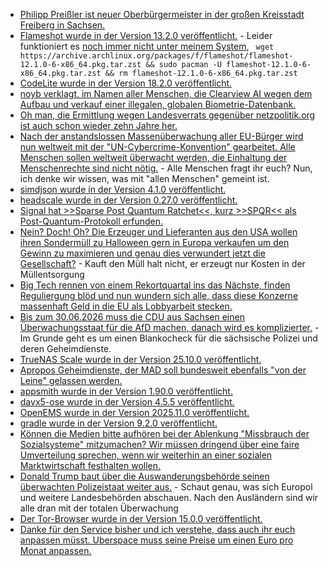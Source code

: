 * [Philipp Preißler ist neuer Oberbürgermeister in der großen Kreisstadt Freiberg in Sachsen.](https://www.mdr.de/nachrichten/sachsen/chemnitz/freiberg/ob-wahl-zweiter-wahlgang-preissler-gewinnt-100.html)
* [Flameshot wurde in der Version 13.2.0 veröffentlicht.](https://github.com/flameshot-org/flameshot/releases/tag/v13.2.0) - Leider funktioniert es [noch immer nicht unter meinem System](https://artodeto.bazzline.net/archives/23796-Die-KW-332025-im-Link-Rueckblick.html), ` wget https://archive.archlinux.org/packages/f/flameshot/flameshot-12.1.0-6-x86_64.pkg.tar.zst && sudo pacman -U flameshot-12.1.0-6-x86_64.pkg.tar.zst && rm flameshot-12.1.0-6-x86_64.pkg.tar.zst`
* [CodeLite wurde in der Version 18.2.0 veröffentlicht.](https://github.com/eranif/codelite/releases/tag/18.2.0)
* [noyb verklagt, im Namen aller Menschen, die Clearview AI wegen dem Aufbau und verkauf einer illegalen, globalen Biometrie-Datenbank.](https://noyb.eu/de/criminal-complaint-against-facial-recognition-company-clearview-ai)
* [Oh man, die Ermittlung wegen Landesverrats gegenüber netzpolitik.org ist auch schon wieder zehn Jahre her.](https://netzpolitik.org/2025/zehn-jahre-landesverrat-netzpolitischer-abend-zum-thema-pressefreiheit/)
* [Nach der anstandslossen Massenüberwachung aller EU-Bürger wird nun weltweit mit der "UN-Cybercrime-Konvention" gearbeitet. Alle Menschen sollen weltweit überwacht werden, die Einhaltung der Menschenrechte sind nicht nötig.](https://netzpolitik.org/2025/cybercrime-konvention-menschenrechtsverletzungen-ueber-grenzen-hinweg/) - Alle Menschen fragt ihr euch? Nun, ich denke wir wissen, was mit "allen Menschen" gemeint ist.
* [simdjson wurde in der Version 4.1.0 veröffentlicht.](https://github.com/simdjson/simdjson/releases/tag/v4.1.0)
* [headscale wurde in der Version 0.27.0 veröffentlicht.](https://github.com/juanfont/headscale/releases/tag/v0.27.0)
* [Signal hat >>Sparse Post Quantum Ratchet<<, kurz >>SPQR<< als Post-Quantum-Protokoll erfunden.](https://www.schneier.com/blog/archives/2025/10/signals-post-quantum-cryptographic-implementation.html)
* [Nein? Doch! Oh? Die Erzeuger und Lieferanten aus den USA wollen ihren Sondermüll zu Halloween gern in Europa verkaufen um den Gewinn zu maximieren und genau dies verwundert jetzt die Gesellschaft?](https://www.deutschlandfunk.de/halloween-grusel-fest-tradition-samhain-herkunft-100.html) - Kauft den Müll halt nicht, er erzeugt nur Kosten in der Müllentsorgung
* [Big Tech rennen von einem Rekortquartal ins das Nächste, finden Reguliergung blöd und nun wundern sich alle, dass diese Konzerne massenhaft Geld in die EU als Lobbyarbeit stecken.](https://netzpolitik.org/2025/gegen-regulierung-big-tech-steckt-so-viel-geld-in-eu-lobbyarbeit-wie-noch-nie/)
* [Bis zum 30.06.2026 muss die CDU aus Sachsen einen Überwachungsstaat für die AfD machen, danach wird es komplizierter.](https://netzpolitik.org/2025/saechsisches-polizeigesetz-polizeiwunschliste-auf-mehrheitssuche/) - Im Grunde geht es um einen Blankocheck für die sächsische Polizei und deren Geheimdienste.
* [TrueNAS Scale wurde in der Version 25.10.0 veröffentlicht.](https://www.truenas.com/blog/truenas-goldeye-25-10-release/)
* [Apropos Geheimdienste, der MAD soll bundesweit ebenfalls "von der Leine" gelassen werden.](https://netzpolitik.org/2025/neues-mad-gesetz-ein-militaergeheimdienst-wird-aufgeruestet/)
* [appsmith wurde in der Version 1.90.0 veröffentlicht.](https://github.com/appsmithorg/appsmith/releases/tag/v1.90)
* [davx5-ose wurde in der Version 4.5.5 veröffentlicht.](https://github.com/bitfireAT/davx5-ose/releases/tag/v4.5.5-ose)
* [OpenEMS wurde in der Version 2025.11.0 veröffentlicht.](https://github.com/OpenEMS/openems/releases/tag/2025.11.0)
* [gradle wurde in der Version 9.2.0 veröffentlicht.](https://github.com/gradle/gradle/releases/tag/v9.2.0)
* [Können die Medien bitte aufhören bei der Ablenkung "Missbrauch der Sozialsysteme" mitzumachen? Wir müssen dringend über eine faire Umverteilung sprechen, wenn wir weiterhin an einer sozialen Marktwirtschaft festhalten wollen.](https://netzpolitik.org/2025/zivilgesellschaft-kritik-an-debatte-um-missbrauch-von-sozialleistungen/)
* [Donald Trump baut über die Auswanderungsbehörde seinen überwachten Polizeistaat weiter aus.](https://netzpolitik.org/2025/in-echtzeit-us-abschiebebehoerde-ice-baut-ueberwachungsarsenal-weiter-aus/) - Schaut genau, was sich Europol und weitere Landesbehörden abschauen. Nach den Ausländern sind wir alle dran mit der totalen Überwachung
* [Der Tor-Browser wurde in der Version 15.0.0 veröffentlicht.](https://blog.torproject.org/new-release-tor-browser-150/)
* [Danke für den Service bisher und ich verstehe, dass auch ihr euch anpassen müsst. Uberspace muss seine Preise um einen Euro pro Monat anpassen.](https://blog.uberspace.de/2025/10/sechs-neun-zwoelf-mindestens-zwei/)
